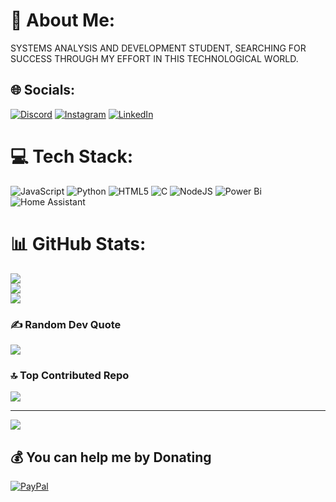 # 💫 About Me:
SYSTEMS ANALYSIS AND DEVELOPMENT STUDENT, SEARCHING FOR SUCCESS THROUGH MY EFFORT IN THIS TECHNOLOGICAL WORLD.


## 🌐 Socials:
[![Discord](https://img.shields.io/badge/Discord-%237289DA.svg?logo=discord&logoColor=white)](https://discord.gg/treze_sz) [![Instagram](https://img.shields.io/badge/Instagram-%23E4405F.svg?logo=Instagram&logoColor=white)](https://instagram.com/D13z) [![LinkedIn](https://img.shields.io/badge/LinkedIn-%230077B5.svg?logo=linkedin&logoColor=white)](https://linkedin.com/in/https://www.linkedin.com/in/diego-william-8600972a6?lipi=urn%3Ali%3Apage%3Ad_flagship3_profile_view_base_contact_details%3BtjIkGX06RxOC7vhp%2FHH4eA%3D%3D) 

# 💻 Tech Stack:
![JavaScript](https://img.shields.io/badge/javascript-%23323330.svg?style=for-the-badge&logo=javascript&logoColor=%23F7DF1E) ![Python](https://img.shields.io/badge/python-3670A0?style=for-the-badge&logo=python&logoColor=ffdd54) ![HTML5](https://img.shields.io/badge/html5-%23E34F26.svg?style=for-the-badge&logo=html5&logoColor=white) ![C](https://img.shields.io/badge/c-%2300599C.svg?style=for-the-badge&logo=c&logoColor=white) ![NodeJS](https://img.shields.io/badge/node.js-6DA55F?style=for-the-badge&logo=node.js&logoColor=white) ![Power Bi](https://img.shields.io/badge/power_bi-F2C811?style=for-the-badge&logo=powerbi&logoColor=black) ![Home Assistant](https://img.shields.io/badge/home%20assistant-%2341BDF5.svg?style=for-the-badge&logo=home-assistant&logoColor=white)
# 📊 GitHub Stats:
![](https://github-readme-stats.vercel.app/api?username=zDiegoz&theme=neon&hide_border=false&include_all_commits=true&count_private=true)<br/>
![](https://github-readme-streak-stats.herokuapp.com/?user=zDiegoz&theme=neon&hide_border=false)<br/>
![](https://github-readme-stats.vercel.app/api/top-langs/?username=zDiegoz&theme=neon&hide_border=false&include_all_commits=true&count_private=true&layout=compact)

### ✍️ Random Dev Quote
![](https://quotes-github-readme.vercel.app/api?type=vetical&theme=tokyonight)

### 🔝 Top Contributed Repo
![](https://github-contributor-stats.vercel.app/api?username=zDiegoz&limit=5&theme=neon&combine_all_yearly_contributions=true)

---
[![](https://visitcount.itsvg.in/api?id=zDiegoz&icon=3&color=4)](https://visitcount.itsvg.in)

  ## 💰 You can help me by Donating
  [![PayPal](https://img.shields.io/badge/PayPal-00457C?style=for-the-badge&logo=paypal&logoColor=white)](https://paypal.me/Paypal.Me/diegowilliam/                                                                                                                                                                                                                                                                                                                                                                                                                                                                                                                                                                                                                                            ) 

  
<!-- Proudly created with GPRM ( https://gprm.itsvg.in ) -->